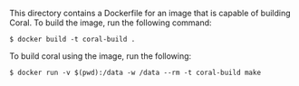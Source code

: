 This directory contains a Dockerfile for an image that is capable of building
Coral. To build the image, run the following command:

```
$ docker build -t coral-build .
```

To build coral using the image, run the following:

```
$ docker run -v $(pwd):/data -w /data --rm -t coral-build make
```
